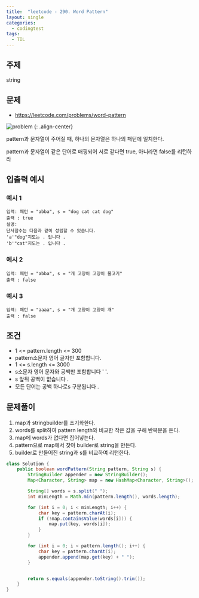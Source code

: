 ```yaml
---
title:  "leetcode - 290. Word Pattern"
layout: single
categories:
  - codingtest
tags:
  - TIL
---
```


## 주제
string

## 문제
- https://leetcode.com/problems/word-pattern

![problem](https://github.com/user-attachments/assets/6e658fcc-c2f8-45d4-b024-7d929b6457dc)
{: .align-center}

pattern과 문자열이 주어질 때, 하나의 문자열은 하나의 패턴에 일치한다.

pattern과 문자열이 같은 단어로 매핑되어 서로 같다면 true, 아니라면 false를 리턴하라


## 입출력 예시
### 예시 1
```
입력: 패턴 = "abba", s = "dog cat cat dog"
출력 : true
설명:
단사함수는 다음과 같이 성립할 수 있습니다.
'a'"dog"지도는 . 입니다 .
'b'"cat"지도는 . 입니다 .
```

### 예시 2
```
입력: 패턴 = "abba", s = "개 고양이 고양이 물고기"
출력 : false
```

### 예시 3
```
입력: 패턴 = "aaaa", s = "개 고양이 고양이 개"
출력 : false
```


## 조건
- 1 <= pattern.length <= 300
- pattern소문자 영어 글자만 포함합니다.
- 1 <= s.length <= 3000
- s소문자 영어 문자와 공백만 포함합니다 ' '.
- s 앞뒤 공백이 없습니다 .
- 모든 단어는 공백 하나로s 구분됩니다 .


## 문제풀이
1. map과 stringbuilder를 초기화한다.
2. words를 split하여 pattern length와 비교한 작은 값을 구해 반복문을 돈다.
3. map에 words가 없다면 집어넣는다.
4. pattern으로 map에서 찾아 builder로 string을 만든다.
5. builder로 만들어진 string과 s를 비교하여 리턴한다.

```java
class Solution {
    public boolean wordPattern(String pattern, String s) {
        StringBuilder appender = new StringBuilder();
        Map<Character, String> map = new HashMap<Character, String>();

        String[] words = s.split(" ");
        int minLength = Math.min(pattern.length(), words.length);

        for (int i = 0; i < minLength; i++) {
            char key = pattern.charAt(i);
            if (!map.containsValue(words[i])) {
                map.put(key, words[i]);
            }
        }

        for (int i = 0; i < pattern.length(); i++) {
            char key = pattern.charAt(i);
            appender.append(map.get(key) + " ");
        }


        return s.equals(appender.toString().trim());
    }
}
```